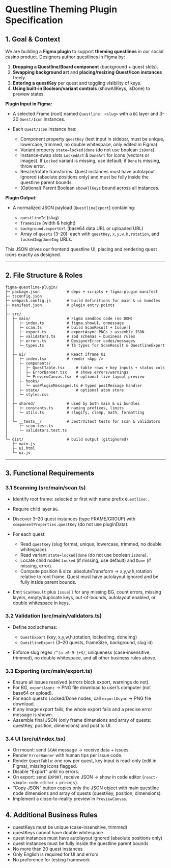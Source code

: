 # Questline Theming Plugin Specification

## 1. Goal & Context

We are building a **Figma plugin** to support **theming questlines** in our social casino product. Designers author questlines in Figma by:

1. **Dropping a Questline/Board component** (background + quest slots).
2. **Swapping background art** and **placing/resizing Quest/Icon instances** freely.
3. **Entering a questKey** per quest and toggling visibility of keys.
4. **Using built‑in Boolean/variant controls** (showAllKeys, isDone) to preview states.

**Plugin Input in Figma:**

* A selected Frame (root) named `Questline: <slug>` with a `BG` layer and 3–20 `Quest/Icon` instances.
* Each `Quest/Icon` instance has:

  * Component property `questKey` (text input in sidebar, must be unique, lowercase, trimmed, no double whitespace, only edited in Figma).
  * Variant property `state=locked|done` (do not use boolean `isDone`).
  * Instance‐swap slots `LockedArt` & `DoneArt` for icons (vectors or images). If `Locked` variant is missing, use default; if `Done` is missing, throw error.
  * Resize/rotate transforms. Quest instances must have autolayout ignored (absolute positions only) and must be fully inside the questline parent bounds.
  * (Optional) Parent Boolean `showAllKeys` bound across all instances.

**Plugin Output:**

* A normalized JSON payload (`QuestlineExport`) containing:

  * `questlineId` (slug)
  * `frameSize` (width & height)
  * `background.exportUrl` (base64 data URL or uploaded URL)
  * Array of `quests` (3–20): each with `questKey`, `x,y,w,h,rotation`, and `lockedImg`/`doneImg` URLs.

This JSON drives our frontend questline UI, placing and rendering quest icons exactly as designed.

---

## 2. File Structure & Roles

```
figma-questline-plugin/
├─ package.json            # deps + scripts + figma-plugin manifest
├─ tsconfig.json
├─ webpack.config.js       # build definitions for main & ui bundles
├─ manifest.json           # plugin entry points
│
├─ src/
│  ├─ main/                # Figma sandbox code (no DOM)
│  │  ├─ index.ts          # figma.showUI, onmessage
│  │  ├─ scan.ts           # build ScanResult + Issue[]
│  │  ├─ export.ts         # exportAsync PNGs + assemble JSON
│  │  ├─ validators.ts     # zod schemas + business rules
│  │  ├─ errors.ts         # DesignerError codes/messages
│  │  └─ types.ts          # TS types for ScanResult & QuestlineExport
│  │
│  ├─ ui/                  # React iframe UI
│  │  ├─ index.tsx         # render <App />
│  │  ├─ components/
│  │  │  ├─ QuestTable.tsx     # table rows + key inputs + status cols
│  │  │  ├─ ErrorBanner.tsx    # shows errors/warnings
│  │  │  └─ PreviewCanvas.tsx  # optional live layout preview
│  │  ├─ hooks/
│  │  │  └─ usePluginMessages.ts # typed postMessage handler
│  │  ├─ state/                # optional atom store
│  │  └─ styles.css
│  │
│  ├─ shared/              # used by both main & ui bundles
│  │  ├─ constants.ts      # naming prefixes, limits
│  │  └─ utils.ts          # slugify, clamp, math, formatting
│  │
│  └─ __tests__/           # Jest/Vitest tests for scan & validators
│     ├─ scan.test.ts
│     └─ validators.test.ts
│
└─ dist/                   # build output (gitignored)
   ├─ main.js
   ├─ ui.html
   └─ ui.js
```

---

## 3. Functional Requirements

### 3.1 Scanning (src/main/scan.ts)

* Identify root frame: selected or first with name prefix `Questline:`.
* Require child layer `BG`.
* Discover 3–20 quest instances (type FRAME/GROUP) with `componentProperties.questKey` (do not use pluginData).
* For each quest:

  * Read `questKey` (slug format, unique, lowercase, trimmed, no double whitespace).
  * Read variant `state=locked|done` (do not use boolean `isDone`).
  * Locate child nodes `Locked` (if missing, use default) and `Done` (if missing, error).
  * Compute position & size: absoluteTransform → x,y,w,h,rotation relative to root frame. Quest must have autolayout ignored and be fully inside parent bounds.
* Emit `ScanResult` plus `Issue[]` for any missing BG, count errors, missing layers, empty/duplicate keys, out-of-bounds, autolayout enabled, or double whitespace in keys.

### 3.2 Validation (src/main/validators.ts)

* Define zod schemas:

  * `QuestExport` (key, x,y,w,h,rotation, lockedImg, doneImg)
  * `QuestlineExport` (3–20 quests, frameSize, background, slug id)
* Enforce slug regex `/^[a-z0-9-]+$/`, uniqueness (case-insensitive, trimmed), no double whitespace, and all other business rules above.

### 3.3 Exporting (src/main/export.ts)

* Ensure all issues resolved (errors block export, warnings do not).
* For BG, `exportAsync` → PNG file download to user’s computer (not base64 or upload).
* For each quest’s Locked/Done nodes, call `exportAsync` → PNG file download.
* If any image export fails, the whole export fails and a precise error message is shown.
* Assemble final JSON (only frame dimensions and array of quests: questKey, position, dimensions) and post to UI.

### 3.4 UI (src/ui/index.tsx)

* On mount: send `SCAN` message → receive data + issues.
* Render `ErrorBanner` with human tips per issue code.
* Render `QuestTable`: one row per quest, key input is read-only (edit in Figma), missing icons flagged.
* Disable “Export” until no errors.
* On export: send `EXPORT`, receive JSON → show in code editor (`react-simple-code-editor` + `prismjs`).
* “Copy JSON” button copies only the JSON object with main questline node dimensions and array of quests (questKey, position, dimensions).
* Implement a close-to-reality preview in `PreviewCanvas`.

## 4. Additional Business Rules

* questKeys must be unique (case-insensitive, trimmed)
* questKeys cannot have double whitespace
* quest instances must have autolayout ignored (absolute positions only)
* quest instances must be fully inside the questline parent bounds
* No more than 20 quest instances
* Only English is required for UI and errors
* No preference for testing framework


